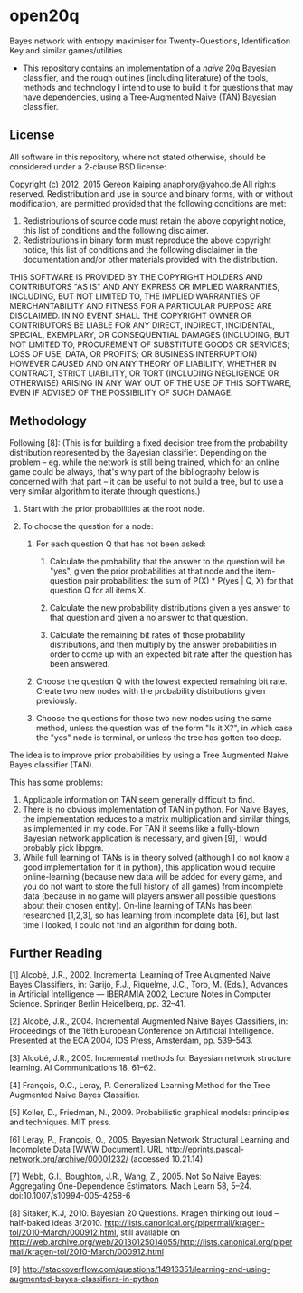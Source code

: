 # open20q
Bayes network with entropy maximiser for Twenty-Questions, Identification Key and similar games/utilities

 - This repository contains an implementation of a *naïve* 20q Bayesian classifier, and the rough outlines (including literature) of the tools, methods and technology I intend to use to build it for questions that may have dependencies, using a Tree-Augmented Naive (TAN) Bayesian classifier.

## License
All software in this repository, where not stated otherwise, should be considered under a 2-clause BSD license:

Copyright (c) 2012, 2015 Gereon Kaiping <anaphory@yahoo.de>
All rights reserved.
Redistribution and use in source and binary forms, with or without
modification, are permitted provided that the following conditions are met:

1. Redistributions of source code must retain the above copyright notice, this
   list of conditions and the following disclaimer.
2. Redistributions in binary form must reproduce the above copyright notice,
   this list of conditions and the following disclaimer in the documentation
   and/or other materials provided with the distribution.

THIS SOFTWARE IS PROVIDED BY THE COPYRIGHT HOLDERS AND CONTRIBUTORS "AS IS" AND
ANY EXPRESS OR IMPLIED WARRANTIES, INCLUDING, BUT NOT LIMITED TO, THE IMPLIED
WARRANTIES OF MERCHANTABILITY AND FITNESS FOR A PARTICULAR PURPOSE ARE
DISCLAIMED. IN NO EVENT SHALL THE COPYRIGHT OWNER OR CONTRIBUTORS BE LIABLE FOR
ANY DIRECT, INDIRECT, INCIDENTAL, SPECIAL, EXEMPLARY, OR CONSEQUENTIAL DAMAGES
(INCLUDING, BUT NOT LIMITED TO, PROCUREMENT OF SUBSTITUTE GOODS OR SERVICES;
LOSS OF USE, DATA, OR PROFITS; OR BUSINESS INTERRUPTION) HOWEVER CAUSED AND
ON ANY THEORY OF LIABILITY, WHETHER IN CONTRACT, STRICT LIABILITY, OR TORT
(INCLUDING NEGLIGENCE OR OTHERWISE) ARISING IN ANY WAY OUT OF THE USE OF THIS
SOFTWARE, EVEN IF ADVISED OF THE POSSIBILITY OF SUCH DAMAGE.

## Methodology

Following [8]: (This is for building a fixed decision tree from the probability distribution represented by the Bayesian classifier. Depending on the problem – eg. while the network is still being trained, which for an online game could be always, that's why part of the bibliography below is concerned with that part – it can be useful to not build a tree, but to use a very similar algorithm to iterate through questions.)

1. Start with the prior probabilities at the root node.

2. To choose the question for a node:

    1. For each question Q that has not been asked:

        1. Calculate the probability that the answer to the question
	     will be "yes", given the prior probabilities at that node and
        the item-question pair probabilities: the sum of 
        P(X) * P(yes | Q, X) for that question Q for all items X.

        2. Calculate the new probability distributions given a yes
        answer to that question and given a no answer to that question.

        3. Calculate the remaining bit rates of those probability
        distributions, and then multiply by the answer probabilities in
        order to come up with an expected bit rate after the question
        has been answered.

    2. Choose the question Q with the lowest expected remaining bit
    rate. Create two new nodes with the probability distributions given
    previously.

    3. Choose the questions for those two new nodes using the same
    method, unless the question was of the form "Is it X?", in which
    case the "yes" node is terminal, or unless the tree has gotten too
    deep.

The idea is to improve prior probabilities by using a Tree Augmented Naive Bayes classifier (TAN).

This has some problems:

1. Applicable information on TAN seem generally difficult to find.
2. There is no obvious implementation of TAN in python. For Naive
 Bayes, the implementation reduces to a matrix multiplication and
 similar things, as implemented in my code. For TAN it seems like a
 fully-blown Bayesian network application is necessary, and given
 [9], I would probably pick libpgm.
3. While full learning of TANs is in theory solved (although I do not
 know a good implementation for it in python), this application would
 require online-learning (because new data will be added for every
 game, and you do not want to store the full history of all games) from
 incomplete data (because in no game will players answer all possible
 questions about their chosen entity). On-line learning of TANs has
 been researched [1,2,3], so has learning from incomplete data [6], but
 last time I looked, I could not find an algorithm for doing both.

## Further Reading

[1] Alcobé, J.R., 2002. Incremental Learning of Tree Augmented Naive
Bayes Classifiers, in: Garijo, F.J., Riquelme, J.C., Toro, M. (Eds.),
Advances in Artificial Intelligence — IBERAMIA 2002, Lecture Notes in
Computer Science. Springer Berlin Heidelberg, pp. 32–41.

[2] Alcobé, J.R., 2004. Incremental Augmented Naive Bayes Classifiers,
in: Proceedings of the 16th European Conference on Artificial
Intelligence. Presented at the ECAI2004, IOS Press, Amsterdam, pp.
539–543.

[3] Alcobé, J.R., 2005. Incremental methods for Bayesian network
structure learning. AI Communications 18, 61–62.

[4] François, O.C., Leray, P. Generalized Learning Method for
the Tree Augmented Naive Bayes Classifier.

[5] Koller, D., Friedman, N., 2009. Probabilistic graphical models:
principles and techniques. MIT press.

[6] Leray, P., François, O., 2005. Bayesian Network Structural
Learning and Incomplete Data [WWW Document]. URL
http://eprints.pascal-network.org/archive/00001232/ (accessed
10.21.14).

[7] Webb, G.I., Boughton, J.R., Wang, Z., 2005. Not So Naive Bayes:
Aggregating One-Dependence Estimators. Mach Learn 58, 5–24.
doi:10.1007/s10994-005-4258-6

[8] Sitaker, K.J, 2010. Bayesian 20 Questions. Kragen thinking out
loud – half-baked ideas 3/2010.
http://lists.canonical.org/pipermail/kragen-tol/2010-March/000912.html,
still available on
http://web.archive.org/web/20130125014055/http://lists.canonical.org/pipermail/kragen-tol/2010-March/000912.html

[9] http://stackoverflow.com/questions/14916351/learning-and-using-augmented-bayes-classifiers-in-python
